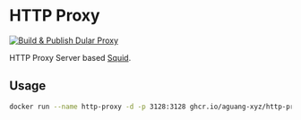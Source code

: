 # HTTP Proxy

[![Build & Publish Dular Proxy](https://github.com/dular-xyz/dular-proxy/actions/workflows/publish.yml/badge.svg)](https://github.com/dular-xyz/dular-proxy/actions/workflows/publish.yml)

HTTP Proxy Server based [Squid](https://ubuntu.com/server/docs/proxy-servers-squid).

## Usage

```bash
docker run --name http-proxy -d -p 3128:3128 ghcr.io/aguang-xyz/http-proxy:v1.0.0
```

